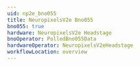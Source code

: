 ```yaml
---
uid: np2e_bno055
title: NeuropixelsV2e Bno055
bno055: true
hardware: NeuropixelsV2e Headstage
bnoOperator: PolledBno055Data
hardwareOperator: NeuropixelsV2eHeadstage
workflowLocation: overview
---
```

